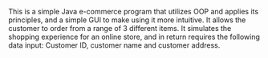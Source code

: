 This is a simple Java e-commerce program that utilizes OOP and applies its principles, and a simple GUI to make using it more intuitive.
It allows the customer to order from a range of 3 different items.
It simulates the shopping experience for an online store, and in return requires the following data input: Customer ID, customer name and customer address.
